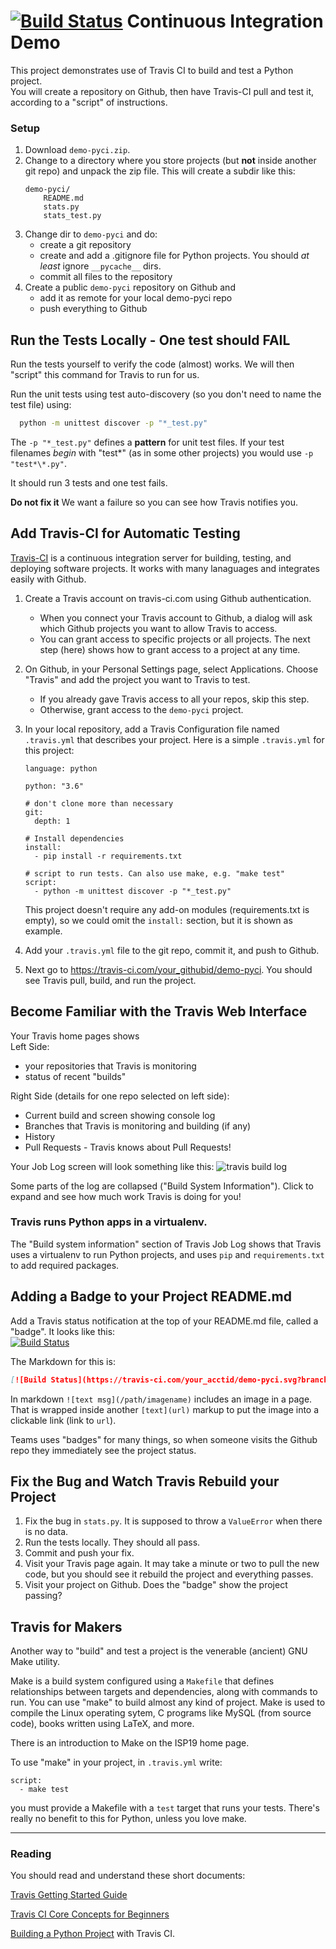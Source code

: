 [![Build Status](https://travis-ci.com/mark47546/demo-pyci.svg?branch=master)](https://travis-ci.com/mark47546/demo-pyci)
Continuous Integration Demo
============================

This project demonstrates use of Travis CI to build and test a Python project.  
You will create a repository on Github, then have Travis-CI pull and test it,
according to a "script" of instructions.

### Setup

1. Download `demo-pyci.zip`.
2. Change to a directory where you store projects (but **not** inside another git repo) and unpack the zip file. This will create a subdir like this:
   ```
   demo-pyci/
       README.md
       stats.py
       stats_test.py
   ```
3. Change dir to `demo-pyci` and do:
   - create a git repository
   - create and add a .gitignore file for Python projects. You should _at least_ ignore `__pycache__` dirs.
   - commit all files to the repository
4. Create a public `demo-pyci` repository on Github and
   - add it as remote for your local demo-pyci repo
   - push everything to Github

## Run the Tests Locally - One test should FAIL

Run the tests yourself to verify the code (almost) works.
We will then "script" this command for Travis to run for us.

Run the unit tests using test auto-discovery (so you don't
need to name the test file) using:

```bash
  python -m unittest discover -p "*_test.py"
```

The `-p "*_test.py"` defines a **pattern** for unit test files.
If your test filenames _begin_ with "test*" (as in some other projects)
you would use `-p "test*\*.py"`.

It should run 3 tests and one test fails.

**Do not fix it** We want a failure so you can see how Travis notifies you.

## Add Travis-CI for Automatic Testing

[Travis-CI](https://travis-ci.com) is a continuous integration server for building, testing, and deploying software projects. It works with many lanaguages and integrates easily with Github.

1. Create a Travis account on travis-ci.com using Github authentication.
   - When you connect your Travis account to Github, a dialog will ask which Github projects you want to allow Travis to access.
   - You can grant access to specific projects or all projects. The next step (here) shows how to grant access to a project at any time.
2. On Github, in your Personal Settings page, select Applications. Choose "Travis" and add the project you want to Travis to test.
   - If you already gave Travis access to all your repos, skip this step.
   - Otherwise, grant access to the `demo-pyci` project.
3. In your local repository, add a Travis Configuration file named `.travis.yml` that describes your project. Here is a simple `.travis.yml` for this project:

   ```
   language: python

   python: "3.6"

   # don't clone more than necessary
   git:
     depth: 1

   # Install dependencies
   install:
     - pip install -r requirements.txt

   # script to run tests. Can also use make, e.g. "make test"
   script:
     - python -m unittest discover -p "*_test.py"
   ```

   This project doesn't require any add-on modules (requirements.txt is empty), so we could omit the `install:` section, but it is shown as example.

4. Add your `.travis.yml` file to the git repo, commit it, and push to Github.
5. Next go to https://travis-ci.com/your_githubid/demo-pyci. You should see Travis pull, build, and run the project.

## Become Familiar with the Travis Web Interface

Your Travis home pages shows  
Left Side:

- your repositories that Travis is monitoring
- status of recent "builds"

Right Side (details for one repo selected on left side):

- Current build and screen showing console log
- Branches that Travis is monitoring and building (if any)
- History
- Pull Requests - Travis knows about Pull Requests!

Your Job Log screen will look something like this:
![travis build log](travis-build-demo-pyci.png)

Some parts of the log are collapsed ("Build System Information"). Click to expand and see how much work Travis is doing for you!

### Travis runs Python apps in a virtualenv.

The "Build system information" section of Travis Job Log
shows that Travis uses a virtualenv to run Python projects,
and uses `pip` and `requirements.txt` to add required packages.

## Adding a Badge to your Project README.md

Add a Travis status notification at the top of your README.md file, called a "badge". It looks like this:  
[![Build Status](https://travis-ci.com/jbrucker/demo-pyci.svg?branch=master)](https://travis-ci.com/jbrucker/demo-pyci)

The Markdown for this is:

```markdown
[![Build Status](https://travis-ci.com/your_acctid/demo-pyci.svg?branch=master)](https://travis-ci.com/your_acctid/demo-pyci)
```

In markdown `![text msg](/path/imagename)` includes an image in a page. That is wrapped inside another `[text](url)` markup to put the image into a clickable link (link to `url`).

Teams uses "badges" for many things, so when someone visits the Github repo they immediately see the project status.

## Fix the Bug and Watch Travis Rebuild your Project

1. Fix the bug in `stats.py`. It is supposed to throw a `ValueError` when there is no data.
2. Run the tests locally. They should all pass.
3. Commit and push your fix.
4. Visit your Travis page again. It may take a minute or two to pull the new code, but you should see it rebuild the project and everything passes.
5. Visit your project on Github. Does the "badge" show the project passing?

## Travis for Makers

Another way to "build" and test a project is the
venerable (ancient) GNU Make utility.

Make is a build system configured using a `Makefile` that defines relationships between targets and dependencies, along with commands to run.
You can use "make" to build almost any kind of project. Make is used to compile the Linux operating sytem, C programs like MySQL (from source code), books written using LaTeX, and more.

There is an introduction to Make on the ISP19 home page.

To use "make" in your project, in `.travis.yml` write:

```
script:
  - make test
```

you must provide a Makefile with a `test` target that runs your tests.
There's really no benefit to this for Python, unless you love make.

---

### Reading

You should read and understand these short documents:

[Travis Getting Started Guide](https://docs.travis-ci.com/user/tutorial/)

[Travis CI Core Concepts for Beginners][travis-ci-concepts]

[Building a Python Project](https://docs.travis-ci.com/user/languages/python/) with Travis CI.

[travis-ci-concepts]: https://docs.travis-ci.com/user/for-beginners/




